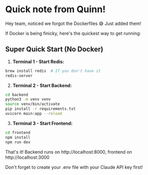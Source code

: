 # Quick note from Quinn!

Hey team, noticed we forgot the Dockerfiles 😅 Just added them!

If Docker is being finicky, here's the quickest way to get running:

## Super Quick Start (No Docker)

1. **Terminal 1 - Start Redis:**
```bash
brew install redis  # If you don't have it
redis-server
```

2. **Terminal 2 - Start Backend:**
```bash
cd backend
python3 -m venv venv
source venv/bin/activate
pip install -r requirements.txt
uvicorn main:app --reload
```

3. **Terminal 3 - Start Frontend:**
```bash
cd frontend
npm install
npm run dev
```

That's it! Backend runs on http://localhost:8000, frontend on http://localhost:3000

Don't forget to create your .env file with your Claude API key first!
